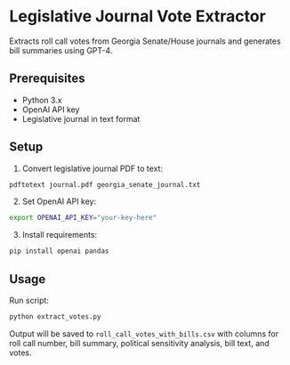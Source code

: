
# Legislative Journal Vote Extractor

Extracts roll call votes from Georgia Senate/House journals and generates bill summaries using GPT-4.

## Prerequisites

- Python 3.x
- OpenAI API key
- Legislative journal in text format

## Setup

1. Convert legislative journal PDF to text:
```bash
pdftotext journal.pdf georgia_senate_journal.txt
```

2. Set OpenAI API key:
```bash
export OPENAI_API_KEY="your-key-here"
```

3. Install requirements:
```bash
pip install openai pandas
```

## Usage

Run script:
```bash
python extract_votes.py
```

Output will be saved to `roll_call_votes_with_bills.csv` with columns for roll call number, bill summary, political sensitivity analysis, bill text, and votes.
```
